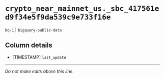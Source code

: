 # `crypto_near_mainnet_us._sbc_417561ed9f34e5f9da539c9e733f16e`
`bq-1` | `bigquery-public-data`

## Column details
* [TIMESTAMP] `last_update`

-------------------------------------------------------------------------------
*Do not make edits above this line.*
